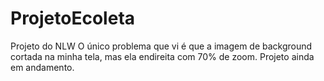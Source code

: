 # ProjetoEcoleta
Projeto do NLW
O único problema que vi é que a imagem de background cortada na minha tela, mas ela endireita com 70% de zoom.
Projeto ainda em andamento.
